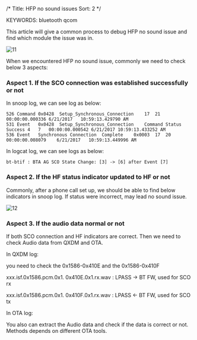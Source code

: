 /*
   Title: HFP no sound issues
   Sort: 2
   */

KEYWORDS: bluetooth qcom

This article will give a common process to debug HFP no sound issue and find which module the issue was in.

![11](%image_url%/2017/2017121711.png)


When we encountered HFP no sound issue, commonly we need to check below 3 aspects:

### Aspect 1. If the SCO connection was established successfully or not

In snoop log, we can see log as below:

```
526	Command	0x0428	Setup_Synchronous_Connection	17	21	00:00:00.000336	6/21/2017	10:59:13.429790 AM	
531	Event	0x0428	Setup_Synchronous_Connection	Command Status	Success	4	7	00:00:00.000542	6/21/2017 10:59:13.433252 AM	
536	Event	Synchronous Connection	Complete	0x0003	17	20	 00:00:00.008079	6/21/2017	10:59:13.449996 AM	
```

In logcat log, we can see logs as below:

```
bt-btif : BTA AG SCO State Change: [3] -> [6] after Event [7]
```

### Aspect 2. If the HF status indicator updated to HF or not

Commonly, after a phone call set up, we should be able to find below indicators in snoop log. If status were incorrect, may lead no sound issue.

![12](%image_url%/2017/2017121712.png)

### Aspect 3. If the audio data normal or not

If both SCO connection and HF indicators are correct. Then we need to check Audio data from QXDM and OTA.

In QXDM log:

you need to check the 0x1586-0x410E and the 0x1586-0x410F

xxx.isf.0x1586.pcm.0x1. 0x410E.0x1.rx.wav : LPASS -> BT FW, used for  SCO rx

xxx.isf.0x1586.pcm.0x1. 0x410F.0x1.rx.wav : LPASS <- BT FW, used for  SCO tx

In OTA log:

You also can extract the Audio data and check if the data is correct or not. Methods depends on different OTA tools.


